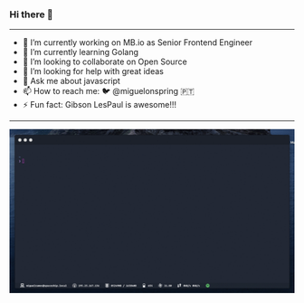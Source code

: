 ### Hi there 👋

<!--
**miguelramos/miguelramos** is a ✨ _special_ ✨ repository because its `README.md` (this file) appears on your GitHub profile.

Here are some ideas to get you started:
-->
----

- 🔭 I’m currently working on MB.io as Senior Frontend Engineer
- 🌱 I’m currently learning Golang
- 👯 I’m looking to collaborate on Open Source
- 🤔 I’m looking for help with great ideas
- 💬 Ask me about javascript
- 📫 How to reach me: 🐦 @miguelonspring 🇵🇹
- ⚡ Fun fact: Gibson LesPaul is awesome!!!

----

<img src="https://github.com/miguelramos/miguelramos/blob/master/present.gif">
